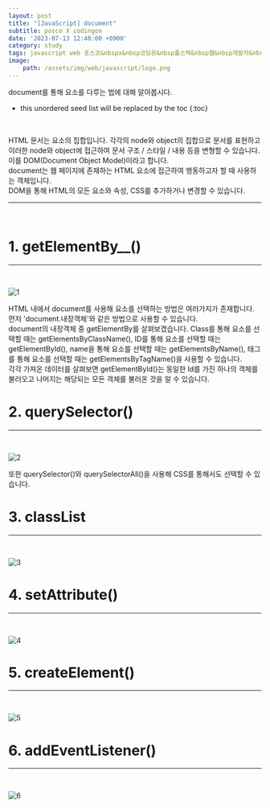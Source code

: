 ```yaml
---
layout: post
title: "[JavaScript] document"
subtitle: posco X codingon
date: '2023-07-13 12:40:00 +0900'
category: study
tags: javascript web 포스코&nbspx&nbsp코딩온&nbsp풀스택&nbsp웹&nbsp개발자&nbsp부트캠프&nbsp8기
image:
    path: /assets/img/web/javascript/logo.png
---
```


document를 통해 요소를 다루는 법에 대해 알아봅시다.<br>

<!--more-->

* this unordered seed list will be replaced by the toc
{:toc}
<br>

HTML 문서는 요소의 집합입니다. 각각의 node와 object의 집합으로 문서를 표현하고 이러한 node와 object에 접근하여 문서 구조 / 스타일 / 내용 등을 변형할 수 있습니다. 이를 DOM(Document Object Model)이라고 합니다.<br>
document는 웹 페이지에 존재하는 HTML 요소에 접근하여 행동하고자 할 때 사용하는 객체입니다.<br>
DOM을 통해 HTML의 모든 요소와 속성, CSS를 추가하거나 변경할 수 있습니다.<br>

---
<br>

# 1. getElementBy__()
---
<br>

![1](/assets/img/web/spring/2023-07-13-[JavaScript]_document/1.png)
<br>

HTML 내에서 document를 사용해 요소를 선택하는 방법은 여러가지가 존재합니다. 먼저 'document.내장객체'와 같은 방법으로 사용할 수 있습니다.<br>
document의 내장객체 중 getElementBy를 살펴보겠습니다.  Class를 통해 요소를 선택할 때는 getElementsByClassName(), ID를 통해 요소를 선택할 때는 getElementById(), name을 통해 요소를 선택할 때는 getElementsByName(), 태그를 통해 요소를 선택할 때는 getElementsByTagName()을 사용할 수 있습니다.<br>
각각 가져온 데이터를 살펴보면 getElementById()는 동일한 Id를 가진 하나의 객체를 불러오고 나머지는 해당되는 모든 객체를 불러온 것을 알 수 있습니다.<br>

# 2. querySelector()
---
<br>

![2](/assets/img/web/spring/2023-07-13-[JavaScript]_document/2.png)
<br>

또한 querySelector()와 querySelectorAll()을 사용해 CSS를 통해서도 선택할 수 있습니다.<br>


# 3. classList
---
<br>

![3](/assets/img/web/spring/2023-07-13-[JavaScript]_document/3.png)
<br>



# 4. setAttribute()
---
<br>

![4](/assets/img/web/spring/2023-07-13-[JavaScript]_document/4.png)
<br>




# 5. createElement()
---
<br>

![5](/assets/img/web/spring/2023-07-13-[JavaScript]_document/5.png)
<br>



# 6. addEventListener()
---
<br>

![6](/assets/img/web/spring/2023-07-13-[JavaScript]_document/6.png)
<br>


